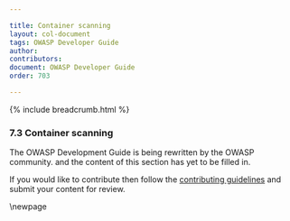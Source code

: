 ```yaml
---

title: Container scanning
layout: col-document
tags: OWASP Developer Guide
author:
contributors:
document: OWASP Developer Guide
order: 703

---
```


{% include breadcrumb.html %}

### 7.3 Container scanning

The OWASP Development Guide is being rewritten by the OWASP community.
and the content of this section has yet to be filled in.

If you would like to contribute then follow the
[contributing guidelines](https://github.com/OWASP/www-project-developer-guide/blob/main/CONTRIBUTING.md)
and submit your content for review.

\newpage
